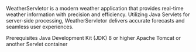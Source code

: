 
WeatherServletor is a modern weather application that provides real-time weather information with precision and efficiency. Utilizing Java Servlets for server-side processing, WeatherServletor delivers accurate forecasts and seamless user experiences.

Prerequisites
Java Development Kit (JDK) 8 or higher
Apache Tomcat or another Servlet container

